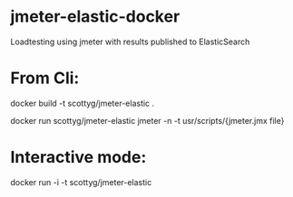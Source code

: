 # jmeter-elastic-docker
Loadtesting using jmeter with results published to ElasticSearch

# From Cli:
docker build -t scottyg/jmeter-elastic .

docker run scottyg/jmeter-elastic jmeter -n -t usr/scripts/{jmeter.jmx file}

# Interactive mode:
docker run -i -t scottyg/jmeter-elastic
